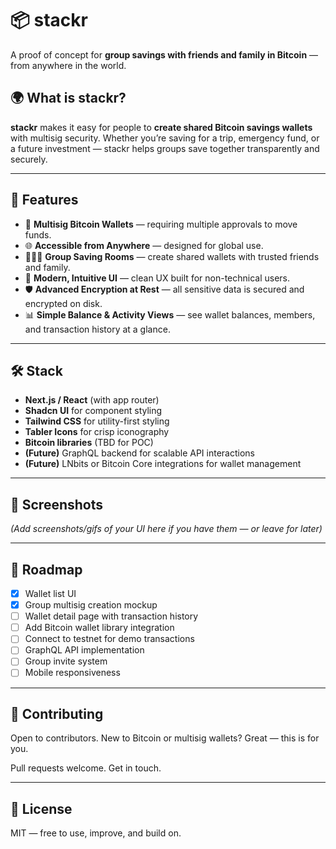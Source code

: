 # 📦 stackr

A proof of concept for **group savings with friends and family in Bitcoin** — from anywhere in the world.

## 🌍 What is stackr?

**stackr** makes it easy for people to **create shared Bitcoin savings wallets** with multisig security. Whether you’re saving for a trip, emergency fund, or a future investment — stackr helps groups save together transparently and securely.

---

## 🚀 Features

- 🔐 **Multisig Bitcoin Wallets** — requiring multiple approvals to move funds.
- 🌐 **Accessible from Anywhere** — designed for global use.
- 🧑‍🤝‍🧑 **Group Saving Rooms** — create shared wallets with trusted friends and family.
- 📱 **Modern, Intuitive UI** — clean UX built for non-technical users.
- 🛡️ **Advanced Encryption at Rest** — all sensitive data is secured and encrypted on disk.
- 📊 **Simple Balance & Activity Views** — see wallet balances, members, and transaction history at a glance.

---

## 🛠️ Stack

- **Next.js / React** (with app router)
- **Shadcn UI** for component styling
- **Tailwind CSS** for utility-first styling
- **Tabler Icons** for crisp iconography
- **Bitcoin libraries** (TBD for POC)
- **(Future)** GraphQL backend for scalable API interactions
- **(Future)** LNbits or Bitcoin Core integrations for wallet management

---

## 📸 Screenshots

*(Add screenshots/gifs of your UI here if you have them — or leave for later)*

---

## 📌 Roadmap

- [x] Wallet list UI
- [x] Group multisig creation mockup
- [ ] Wallet detail page with transaction history
- [ ] Add Bitcoin wallet library integration
- [ ] Connect to testnet for demo transactions
- [ ] GraphQL API implementation
- [ ] Group invite system
- [ ] Mobile responsiveness

---

## 🤝 Contributing

Open to contributors. New to Bitcoin or multisig wallets? Great — this is for you.

Pull requests welcome. Get in touch.

---

## 📄 License

MIT — free to use, improve, and build on.
